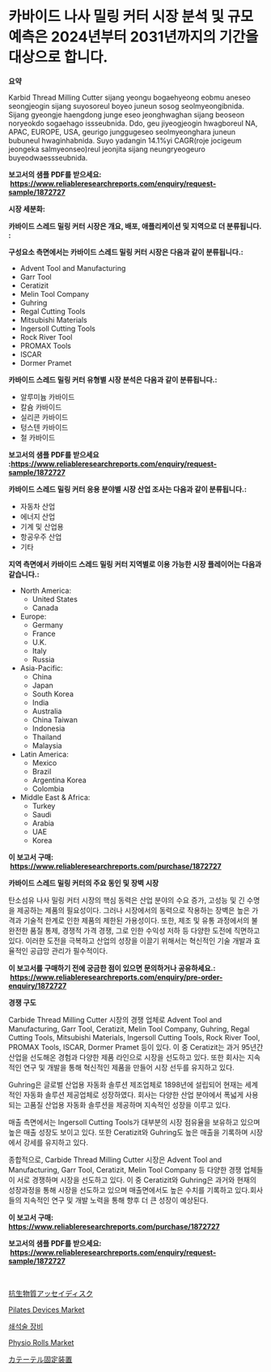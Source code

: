 <p><h1>카바이드 나사 밀링 커터 시장 분석 및 규모 예측은 2024년부터 2031년까지의 기간을 대상으로 합니다.</h1></p><p><strong>요약</strong></p>
<p><p>Karbid Thread Milling Cutter sijang yeongu bogaehyeong eobmu aneseo seongjeogin sijang suyosoreul boyeo juneun sosog seolmyeongibnida. Sijang gyeongje haengdong junge eseo jeonghwaghan sijang beoseon noryeokdo sogaehago issseubnida. Ddo, geu jiyeogjeogin hwagboreul NA, APAC, EUROPE, USA, geurigo junggugeseo seolmyeonghara juneun bubuneul hwaginhabnida. Suyo yadangin 14.1%yi CAGR(roje jocigeum jeongeka salmyeonseo)reul jeonjita sijang neungryeogeuro buyeodwaessseubnida.</p></p>
<p><strong>보고서의 샘플 PDF를 받으세요: &nbsp;<a href="https://www.reliableresearchreports.com/enquiry/request-sample/1872727">https://www.reliableresearchreports.com/enquiry/request-sample/1872727</a></strong></p>
<p><strong>시장 세분화:</strong></p>
<p><strong> 카바이드 스레드 밀링 커터 시장은 개요, 배포, 애플리케이션 및 지역으로 더 분류됩니다. :</strong></p>
<p><strong>구성요소 측면에서는 카바이드 스레드 밀링 커터 시장은 다음과 같이 분류됩니다.:</strong></p>
<p><ul><li>Advent Tool and Manufacturing</li><li>Garr Tool</li><li>Ceratizit</li><li>Melin Tool Company</li><li>Guhring</li><li>Regal Cutting Tools</li><li>Mitsubishi Materials</li><li>Ingersoll Cutting Tools</li><li>Rock River Tool</li><li>PROMAX Tools</li><li>ISCAR</li><li>Dormer Pramet</li></ul></p>
<p><strong> 카바이드 스레드 밀링 커터 유형별 시장 분석은 다음과 같이 분류됩니다.:</strong></p>
<p><ul><li>알루미늄 카바이드</li><li>칼슘 카바이드</li><li>실리콘 카바이드</li><li>텅스텐 카바이드</li><li>철 카바이드</li></ul></p>
<p><strong>보고서의 샘플 PDF를 받으세요 :<a href="https://www.reliableresearchreports.com/enquiry/request-sample/1872727">https://www.reliableresearchreports.com/enquiry/request-sample/1872727</a></strong></p>
<p><strong> 카바이드 스레드 밀링 커터 응용 분야별 시장 산업 조사는 다음과 같이 분류됩니다.:</strong></p>
<p><ul><li>자동차 산업</li><li>에너지 산업</li><li>기계 및 산업용</li><li>항공우주 산업</li><li>기타</li></ul></p>
<p><strong>지역 측면에서 카바이드 스레드 밀링 커터 지역별로 이용 가능한 시장 플레이어는 다음과 같습니다.:</strong></p>
<p><ul>
    <li>
        North America:
        <ul>
            <li>United States</li>
            <li>Canada</li>
        </ul>
    </li>
    <li>
        Europe:
        <ul>
            <li>Germany</li>
            <li>France</li>
            <li>U.K.</li>
            <li>Italy</li>
            <li>Russia</li>
        </ul>
    </li>
    <li>
        Asia-Pacific:
        <ul>
            <li>China</li>
            <li>Japan</li>
            <li>South Korea</li>
            <li>India</li>
            <li>Australia</li>
            <li>China Taiwan</li>
            <li>Indonesia</li>
            <li>Thailand</li>
            <li>Malaysia</li>
        </ul>
    </li>
    <li>
        Latin America:
        <ul>
            <li>Mexico</li>
            <li>Brazil</li>
            <li>Argentina Korea</li>
            <li>Colombia</li>
        </ul>
    </li>
    <li>
        Middle East & Africa:
        <ul>
            <li>Turkey</li>
            <li>Saudi</li>
            <li>Arabia</li>
            <li>UAE</li>
            <li>Korea</li>
        </ul>
    </li>
    </ul></p>
<p><strong>이 보고서 구매: &nbsp;<a href="https://www.reliableresearchreports.com/purchase/1872727">https://www.reliableresearchreports.com/purchase/1872727</a></strong></p>
<p><strong>카바이드 스레드 밀링 커터의 주요 동인 및 장벽 시장</strong></p>
<p><p>탄소섬유 나사 밀링 커터 시장의 핵심 동력은 산업 분야의 수요 증가, 고성능 및 긴 수명을 제공하는 제품의 필요성이다. 그러나 시장에서의 동력으로 작용하는 장벽은 높은 가격과 기술적 한계로 인한 제품의 제한된 가용성이다. 또한, 제조 및 유통 과정에서의 불완전한 품질 통제, 경쟁적 가격 경쟁, 그로 인한 수익성 저하 등 다양한 도전에 직면하고 있다. 이러한 도전을 극복하고 산업의 성장을 이끌기 위해서는 혁신적인 기술 개발과 효율적인 공급망 관리가 필수적이다.</p></p>
<p><strong>이 보고서를 구매하기 전에 궁금한 점이 있으면 문의하거나 공유하세요.: &nbsp;<a href="https://www.reliableresearchreports.com/enquiry/pre-order-enquiry/1872727">https://www.reliableresearchreports.com/enquiry/pre-order-enquiry/1872727</a></strong></p>
<p><strong>경쟁 구도</strong></p>
<p><p>Carbide Thread Milling Cutter 시장의 경쟁 업체로 Advent Tool and Manufacturing, Garr Tool, Ceratizit, Melin Tool Company, Guhring, Regal Cutting Tools, Mitsubishi Materials, Ingersoll Cutting Tools, Rock River Tool, PROMAX Tools, ISCAR, Dormer Pramet 등이 있다. 이 중 Ceratizit는 과거 95년간 산업을 선도해온 경험과 다양한 제품 라인으로 시장을 선도하고 있다. 또한 회사는 지속적인 연구 및 개발을 통해 혁신적인 제품을 만들어 시장 선두를 유지하고 있다.</p><p>Guhring은 글로벌 산업용 자동화 솔루션 제조업체로 1898년에 설립되어 현재는 세계적인 자동화 솔루션 제공업체로 성장하였다. 회사는 다양한 산업 분야에서 폭넓게 사용되는 고품질 산업용 자동화 솔루션을 제공하며 지속적인 성장을 이루고 있다.</p><p>매출 측면에서는 Ingersoll Cutting Tools가 대부분의 시장 점유율을 보유하고 있으며 높은 매출 성장도 보이고 있다. 또한 Ceratizit와 Guhring도 높은 매출을 기록하며 시장에서 강세를 유지하고 있다.</p><p>종합적으로, Carbide Thread Milling Cutter 시장은 Advent Tool and Manufacturing, Garr Tool, Ceratizit, Melin Tool Company 등 다양한 경쟁 업체들이 서로 경쟁하며 시장을 선도하고 있다. 이 중 Ceratizit와 Guhring은 과거와 현재의 성장과정을 통해 시장을 선도하고 있으며 매출면에서도 높은 수치를 기록하고 있다.회사들의 지속적인 연구 및 개발 노력을 통해 향후 더 큰 성장이 예상된다.</p></p>
<p><strong>이 보고서 구매: &nbsp; <a href="https://www.reliableresearchreports.com/purchase/1872727">https://www.reliableresearchreports.com/purchase/1872727</a></strong></p>
<p><strong>보고서의 샘플 PDF를 받으세요: &nbsp;<a href="https://www.reliableresearchreports.com/enquiry/request-sample/1872727">https://www.reliableresearchreports.com/enquiry/request-sample/1872727</a></strong><strong></strong></p>
<p>&nbsp;</p>
<p><p><a href="https://medium.com/@abdielkilback/%E6%8A%97%E7%94%9F%E7%89%A9%E8%B3%AA%E3%82%A2%E3%83%83%E3%82%BB%E3%82%A4%E3%83%87%E3%82%A3%E3%82%B9%E3%82%AF%E5%B8%82%E5%A0%B4%E3%81%AE%E5%88%86%E6%9E%90%E3%81%A82024%E5%B9%B4%E3%81%8B%E3%82%892031%E5%B9%B4%E3%81%BE%E3%81%A7%E3%81%AE%E8%A6%8F%E6%A8%A1%E4%BA%88%E6%B8%AC-6c2096a8f428">抗生物質アッセイディスク</a></p><p><a href="https://github.com/timeliteaut/Market-Research-Report-List-1/blob/main/pilates-devices-market.md">Pilates Devices Market</a></p><p><a href="https://github.com/vsoq0zknh59/Market-Research-Report-List-1/blob/main/24224082377.md">쇄석술 장비</a></p><p><a href="https://github.com/bobicer/Market-Research-Report-List-2/blob/main/physio-rolls-market.md">Physio Rolls Market</a></p><p><a href="https://medium.com/@alyle7648/%E3%82%AB%E3%83%86%E3%83%BC%E3%83%86%E3%83%AB%E5%9B%BA%E5%AE%9A%E8%A3%85%E7%BD%AE%E5%B8%82%E5%A0%B4-%E5%B8%82%E5%A0%B4cagr-%E5%B8%82%E5%A0%B4%E5%8B%95%E5%90%91-%E6%88%90%E9%95%B7%E6%88%A6%E7%95%A5%E3%81%AB%E9%96%A2%E3%81%99%E3%82%8B%E6%B4%9E%E5%AF%9F-8faff1302ac8">カテーテル固定装置</a></p></p>